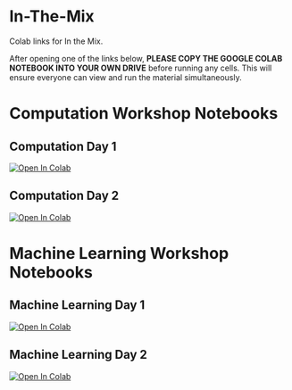 # In-The-Mix
Colab links for In the Mix. 

After opening one of the links below, **PLEASE COPY THE GOOGLE COLAB NOTEBOOK INTO YOUR OWN DRIVE** before running any cells. 
This will ensure everyone can view and run the material simultaneously. 


# Computation Workshop Notebooks

## Computation Day 1
[![Open In Colab](https://colab.research.google.com/assets/colab-badge.svg)](https://colab.research.google.com/drive/1lytqOK-NuBkR5NTbGYpFH-ZSS4ae1df6?usp=sharing)

## Computation Day 2
[![Open In Colab](https://colab.research.google.com/assets/colab-badge.svg)](https://colab.research.google.com/drive/1DNximAVhEq8Np2AOB5OT0yzH69ro4NGw?usp=sharing)


# Machine Learning Workshop Notebooks

## Machine Learning Day 1
[![Open In Colab](https://colab.research.google.com/assets/colab-badge.svg)]()

## Machine Learning Day 2
[![Open In Colab](https://colab.research.google.com/assets/colab-badge.svg)](https://colab.research.google.com/drive/1Kdp-7Vf-FeT0qyUNbbMZVqlbCb_VelYA?usp=sharing)

